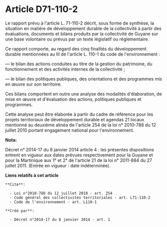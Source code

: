 # Article D71-110-2

Le rapport prévu à l'article L. 71-110-2 décrit, sous forme de synthèse, la situation en matière de développement durable de
la collectivité à partir des évaluations, documents et bilans produits par la collectivité de Guyane sur une base volontaire
ou prévus par un texte législatif ou réglementaire. 

Ce rapport comporte, au regard des cinq finalités du développement durable mentionnées au III de l'article L. 110-1 du code
de l'environnement : 

― le bilan des actions conduites au titre de la gestion du patrimoine, du fonctionnement et des activités internes de la
collectivité ; 

― le bilan des politiques publiques, des orientations et des programmes mis en œuvre sur son territoire. 

Ces bilans comportent en outre une analyse des modalités d'élaboration, de mise en œuvre et d'évaluation des actions,
politiques publiques et programmes. 

Cette analyse peut être élaborée à partir du cadre de référence pour les projets territoriaux de développement durable et
agendas 21 locaux mentionné au deuxième alinéa de l'article 254 de la loi n° 2010-788 du 12 juillet 2010 portant engagement
national pour l'environnement.

**Nota:**

Décret n° 2014-17 du 8 janvier 2014 article 4 : les présentes dispositions entrent en vigueur aux dates prévues
respectivement pour la Guyane et pour la Martinique aux 1° et 2° de l'article 21 de la loi n° 2011-884 du 27 juillet 2011.
(Entrée en vigueur : date indéterminée).

**Liens relatifs à cet article**

	**Cite**:

	  - Loi n°2010-788 du 12 juillet 2010 - art. 254
	  - Code général des collectivités territoriales - art. L71-110-2
	  - Code de l'environnement - art. L110-1

	**Créé par**:

	  - Décret n°2014-17 du 8 janvier 2014 - art. 1
